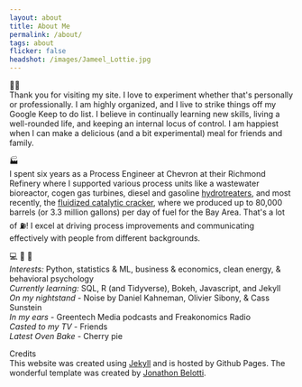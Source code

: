 ```yaml
---
layout: about
title: About Me
permalink: /about/
tags: about
flicker: false
headshot: /images/Jameel_Lottie.jpg
---
```


👋🏾 <br>
Thank you for visiting my site. I love to experiment whether that's personally or professionally. I am highly organized, and I live to strike things off my Google Keep to do list. I believe in continually learning new skills, living a well-rounded life, and keeping an internal locus of control. I am happiest when I can make a delicious (and a bit experimental) meal for friends and family.


🏭<br>
I spent six years as a Process Engineer at Chevron at their Richmond Refinery where I supported various process units like a wastewater bioreactor, cogen gas turbines, diesel and gasoline [hydrotreaters](https://en.wikipedia.org/wiki/Hydrodesulfurization), and most recently, the [fluidized catalytic cracker](https://en.wikipedia.org/wiki/Fluid_catalytic_cracking), where we produced up to 80,000 barrels (or 3.3 million gallons) per day of fuel for the Bay Area. That's a lot of ⛽! I excel at driving process improvements and communicating effectively with people from different backgrounds. <br>

💻  📘  🥧 <br>
_Interests:_ Python, statistics & ML, business & economics, clean energy, & behavioral psychology <br>
_Currently learning:_ SQL, R (and Tidyverse), Bokeh, Javascript, and Jekyll <br>
_On my nightstand_ - Noise by Daniel Kahneman, Olivier Sibony, & Cass Sunstein <br>
_In my ears_ - Greentech Media podcasts and Freakonomics Radio <br>
_Casted to my TV_ - Friends <br>
_Latest Oven Bake_ - Cherry pie <br>

Credits <br>
This website was created using [Jekyll](https://jekyllrb.com/) and is hosted by Github Pages. The wonderful template was created by [Jonathon Belotti](https://github.com/thundergolfer/).
